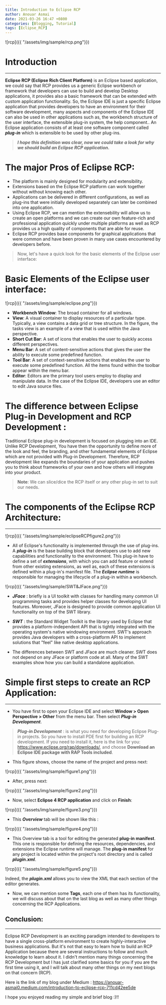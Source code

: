 ```yaml
---
title: Introduction to Eclipse RCP
author: Anouar Asmai
date: 2021-03-26 16:47 +0800
categories: [Blogging, Tutorial]
tags: [Eclipse_RCP]
---
```


![rcp]({{ "/assets/img/sample/rcp.png"}})

# Introduction

---

   **Eclipse RCP (Eclipse Rich Client Platform)** is an Eclipse based application, we could say that RCP provides us a generic Eclipse workbench or framework that developers can use to build and develop Desktop applications, it provides also a basic framework that can be extended with custom application functionality.
So, the Eclipse IDE is just a specific Eclipse application that provides developers to have an environment for their software development, many aspects and components of the Eclipse IDE can also be used in other applications such as, the workbench structure of the user interface, the extensible plug-in system, the help component.. An Eclipse application consists of at least one
software component called ***plug-in*** which is extensible to be used by other plug-ins.


> ***I hope this definition was clear, now we could take a look for why we should build an Eclipse RCP application.***

# The major Pros of Eclipse RCP:

* The platform is mainly designed for modularity and extensibility.
* Extensions based on the Eclipse RCP platform can work together without
without knowing each other. 
* Applications can be delivered in different configurations, as well as plug-ins that were initially developed separately can later be combined into one application.
* Using Eclipse RCP, we can mention the extensebility will allow us to create an open platforms and we can create our own feature-rich and professional application quickly under multiple platforms as well as RCP provides us a high quality of components that are able for reuse.
* Eclipse RCP provides base components for graphical applications that were common and have been proven in many use cases encountered by developers before.


> Now, let's have a quick look for the basic elements of the Eclipse user interface:

# Basic Elements of the Eclipse user interface:

![rcp]({{ "/assets/img/sample/eclipse.png"}})

- **Workbench Window**: The broad container for all windows.
- **View**: A visual container to display resources of a particular type. Typically, a view contains a data grid or tree structure. In the figure, the tasks view is an example of a view that is used within the Java perspective.
- **Short Cut Bar**: A set of icons that enables the user to quickly access different perspectives.
- **Menu Bar**: A set of content-sensitive actions that gives the user the ability to execute some predefined function.
- **Tool Bar**: A set of context-sensitive actions that enables the user to execute some predefined function. All the items found within the toolbar appear within the menu bar.
- **Editor**: Editors are the primary tool users employ to display and manipulate data. In the case of the Eclipse IDE, developers use an editor to edit Java source files.


# The difference between Eclipse Plug-in Development and RCP Development :


Traditional Eclipse plug-in development is focused on plugging into an IDE. Unlike RCP Development, You have then the opportunity to define more of the look and feel, the branding, and other fundamental elements of Eclipse which are not provided with Plug-in Development. Therefore, RCP development like expands the boundaries of your application and pushes you to think about frameworks of your own and how others will integrate into your product.


> **Note**: We can slice/dice the RCP itself or any other plug-in set to suit our needs.


# The components of the Eclipse RCP Architecture:

---

![rcp]({{ "/assets/img/sample/eclipseRCPfigure2.png"}})


- All of Eclipse's functionality is implemented through the use of plug-ins. A ***plug-in*** is the base building block that developers use to add new capabilities and functionality to the environment. This plug-in have to define a set of ***extensions***, with which you can add feature or extend from other existing extensions, as well as, each of these extensions is defined within a plug-in's manifest file. The ***Eclipse runtime*** is responsible for managing the lifecycle of a plug-in within a workbench. 



![rcp]({{ "/assets/img/sample/SWT&JFace.png"}})


- ***JFace*** : briefly is a UI toolkit with classes for handling many common UI programming tasks and provides helper classes for developing UI features. Moreover, JFace is designed to provide common application UI functionality on top of the SWT library.

- ***SWT*** : the Standard Widget Toolkit is the library used by Eclipse that  provides a platform-independent API that is tightly integrated with the operating system's native windowing environment. SWT's approach provides Java developers with a cross-platform API to implement
solutions that "feel" like native desktop applications.

- The differences between SWT and JFace are much cleaner. SWT does not depend on any JFace or platform code at all. Many of the SWT examples show how you can build a standalone application.


# Simple first steps to create an RCP Application:

---

- You have first to open your Eclipse IDE and select **Window > Open Perspective > Other** from the menu bar. Then select ***Plug-in Development***. 

> ***Plug-in Development*** : is what you need for developing Eclipse Plug-in projects. So you have to install PDE first for building an RCP development. If you need to install it, here is the link for you: https://www.eclipse.org/rap/downloads/, and choose **Download an Eclipse IDE package with RAP Tools included**.

- This figure shows, choose the name of the project and press next:

![rcp]({{ "/assets/img/sample/figure1.png"}})

- After, press next:

![rcp]({{ "/assets/img/sample/figure2.png"}})

- Now, select **Eclipse 4 RCP application** and click on **Finish**:

![rcp]({{ "/assets/img/sample/figure3.png"}})

- This ***Overview*** tab will be shown like this :

![rcp]({{ "/assets/img/sample/figure4.png"}})



- This Overview tab is a tool for editing the generated **plug-in manifest**. This one is responsible for defining the resources, dependencies, and extensions the
Eclipse runtime will manage. The **plug-in manifest** for any project is located within the
project's root directory and is called ***plugin.xml***.

![rcp]({{ "/assets/img/sample/figure5.png"}})


Indeed, the ***plugin.xml*** allows you to view the XML that each section of the editor
generates. 


- Now, we can mention some **Tags**, each one of them has its functionality, we will discuss about that on the last blog as well as many other things concerning the RCP Applications.




## Conclusion:

---

Eclipse RCP Development is an exciting paradigm intended to developers to have a single cross-platform environment to create highly-interactive business applications. But it's not that easy to learn how to build an RCP Application because there are several instructions to follow and much knowledge to learn about it. I didn't mention many things concerning the RCP Development but I has just clarified some basics for you if you are the first time using it, and I will talk about many other things on my next blogs on that concern (RCP).

Here is the link of my blog under Medium : https://anouar-asmai0.medium.com/introduction-to-eclipse-rcp-711cd42ee5de

I hope you enjoyed reading my simple and brief blog :)!!
 
